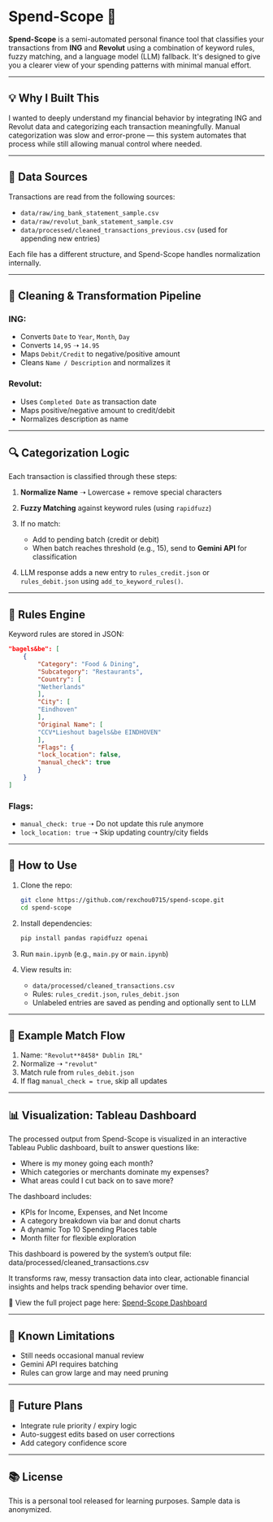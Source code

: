 # Spend-Scope 🧾

**Spend-Scope** is a semi-automated personal finance tool that classifies your transactions from **ING** and **Revolut** using a combination of keyword rules, fuzzy matching, and a language model (LLM) fallback. It's designed to give you a clearer view of your spending patterns with minimal manual effort.

---

## 💡 Why I Built This

I wanted to deeply understand my financial behavior by integrating ING and Revolut data and categorizing each transaction meaningfully. Manual categorization was slow and error-prone — this system automates that process while still allowing manual control where needed.

---

## 📂 Data Sources

Transactions are read from the following sources:

* `data/raw/ing_bank_statement_sample.csv`
* `data/raw/revolut_bank_statement_sample.csv`
* `data/processed/cleaned_transactions_previous.csv` (used for appending new entries)

Each file has a different structure, and Spend-Scope handles normalization internally.

---

## 🧼 Cleaning & Transformation Pipeline

### ING:

* Converts `Date` to `Year`, `Month`, `Day`
* Converts `14,95` ➝ `14.95`
* Maps `Debit/Credit` to negative/positive amount
* Cleans `Name / Description` and normalizes it

### Revolut:

* Uses `Completed Date` as transaction date
* Maps positive/negative amount to credit/debit
* Normalizes description as name

---

## 🔍 Categorization Logic

Each transaction is classified through these steps:

1. **Normalize Name** ➝ Lowercase + remove special characters
2. **Fuzzy Matching** against keyword rules (using `rapidfuzz`)
3. If no match:

   * Add to pending batch (credit or debit)
   * When batch reaches threshold (e.g., 15), send to **Gemini API** for classification
4. LLM response adds a new entry to `rules_credit.json` or `rules_debit.json` using `add_to_keyword_rules()`.

---

## 🧠 Rules Engine

Keyword rules are stored in JSON:

```json
"bagels&be": [
    {
        "Category": "Food & Dining",
        "Subcategory": "Restaurants",
        "Country": [
        "Netherlands"
        ],
        "City": [
        "Eindhoven"
        ],
        "Original Name": [
        "CCV*Lieshout bagels&be EINDHOVEN"
        ],
        "Flags": {
        "lock_location": false,
        "manual_check": true
        }   
    }   
]
```

### Flags:

* `manual_check: true` ➝ Do not update this rule anymore
* `lock_location: true` ➝ Skip updating country/city fields

---

## 🚀 How to Use

1. Clone the repo:

   ```bash
   git clone https://github.com/rexchou0715/spend-scope.git
   cd spend-scope
   ```

2. Install dependencies:

   ```bash
   pip install pandas rapidfuzz openai
   ```

3. Run `main.ipynb` (e.g., `main.py` or `main.ipynb`)

4. View results in:

   * `data/processed/cleaned_transactions.csv`
   * Rules: `rules_credit.json`, `rules_debit.json`
   * Unlabeled entries are saved as pending and optionally sent to LLM

---

## 🧪 Example Match Flow

1. Name: `"Revolut**8458* Dublin IRL"`
2. Normalize ➝ `"revolut"`
3. Match rule from `rules_debit.json`
4. If flag `manual_check = true`, skip all updates

---


## 📊 Visualization: Tableau Dashboard

The processed output from Spend-Scope is visualized in an interactive Tableau Public dashboard, built to answer questions like:
   * Where is my money going each month?
   * Which categories or merchants dominate my expenses?
   * What areas could I cut back on to save more?

The dashboard includes:
   * KPIs for Income, Expenses, and Net Income
   * A category breakdown via bar and donut charts
   * A dynamic Top 10 Spending Places table
   * Month filter for flexible exploration

This dashboard is powered by the system’s output file:
data/processed/cleaned_transactions.csv

It transforms raw, messy transaction data into clear, actionable financial insights and helps track spending behavior over time.

🔗 View the full project page here: [Spend-Scope Dashboard](https://public.tableau.com/app/profile/chou.cheng.yi/viz/MontlySpendingOverview/MonthlyOverview)

---

## 📌 Known Limitations

* Still needs occasional manual review
* Gemini API requires batching
* Rules can grow large and may need pruning

---

## 🌱 Future Plans

* Integrate rule priority / expiry logic
* Auto-suggest edits based on user corrections
* Add category confidence score

---

## 📚 License

This is a personal tool released for learning purposes. Sample data is anonymized.


